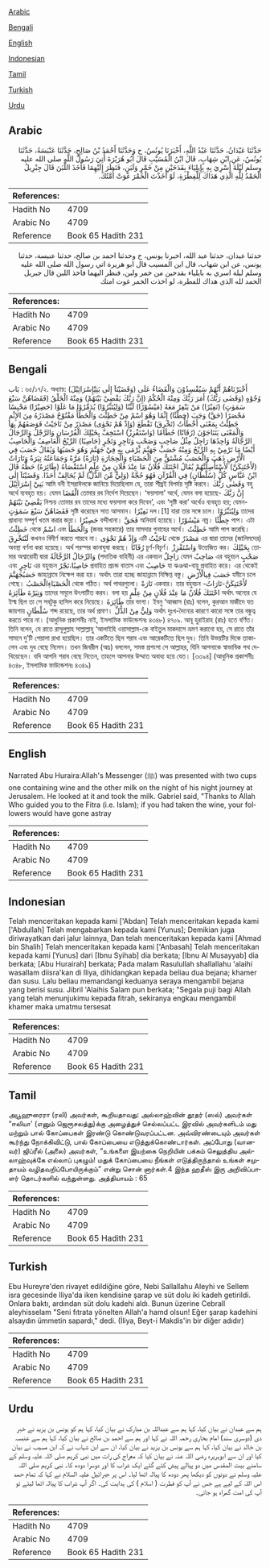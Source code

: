 [Arabic](#arabic)

[Bengali](#bengali)

[English](#english)

[Indonesian](#indonesian)

[Tamil](#tamil)

[Turkish](#turkish)

[Urdu](#urdu)

## Arabic


<div dir="rtl" lang="ar" style={{fontSize:'larger',backgroundColor:'#f8f9fa',padding:20}}>
حَدَّثَنَا عَبْدَانُ، حَدَّثَنَا عَبْدُ اللَّهِ، أَخْبَرَنَا يُونُسُ، ح وَحَدَّثَنَا أَحْمَدُ بْنُ صَالِحٍ، حَدَّثَنَا عَنْبَسَةُ، حَدَّثَنَا يُونُسُ، عَنِ ابْنِ شِهَابٍ، قَالَ ابْنُ الْمُسَيَّبِ قَالَ أَبُو هُرَيْرَةَ أُتِيَ رَسُولُ اللَّهِ صلى الله عليه وسلم لَيْلَةَ أُسْرِيَ بِهِ بِإِيلِيَاءَ بِقَدَحَيْنِ مِنْ خَمْرٍ وَلَبَنٍ، فَنَظَرَ إِلَيْهِمَا فَأَخَذَ اللَّبَنَ قَالَ جِبْرِيلُ الْحَمْدُ لِلَّهِ الَّذِي هَدَاكَ لِلْفِطْرَةِ، لَوْ أَخَذْتَ الْخَمْرَ غَوَتْ أُمَّتُكَ‏.‏
</div>
<div style={{backgroundColor:'#f8f9fa',padding:20, marginBottom: 10}}><table> <thead> <tr> <th>References:</th> <th></th> </tr> </thead> <tbody><tr><td>Hadith No</td><td>4709</td></tr><tr><td>Arabic No</td><td>4709</td></tr><tr><td>Reference</td><td>Book 65 Hadith 231</td></tr></tbody></table></div>


<div dir="rtl" lang="ar" style={{fontSize:'larger',backgroundColor:'#f8f9fa',padding:20}}>
حدثنا عبدان، حدثنا عبد الله، اخبرنا يونس، ح وحدثنا احمد بن صالح، حدثنا عنبسة، حدثنا يونس، عن ابن شهاب، قال ابن المسيب قال ابو هريرة اتي رسول الله صلى الله عليه وسلم ليلة اسري به بايلياء بقدحين من خمر ولبن، فنظر اليهما فاخذ اللبن قال جبريل الحمد لله الذي هداك للفطرة، لو اخذت الخمر غوت امتك
</div>
<div style={{backgroundColor:'#f8f9fa',padding:20, marginBottom: 10}}><table> <thead> <tr> <th>References:</th> <th></th> </tr> </thead> <tbody><tr><td>Hadith No</td><td>4709</td></tr><tr><td>Arabic No</td><td>4709</td></tr><tr><td>Reference</td><td>Book 65 Hadith 231</td></tr></tbody></table></div>

## Bengali


<div dir="ltr" lang="bn" style={{fontSize:'larger',backgroundColor:'#f8f9fa',padding:20}}>
بَاب : ৬৫/১৭/২. অধ্যায়: (وَقَضَيْنَآ إِلٰى بَنِيْٓإِسْرَائِيْلَ) أَخْبَرْنَاهُمْ أَنَّهُمْ سَيُفْسِدُوْنَ وَالْقَضَاءُ عَلَى وُجُوْهٍ (وَقَضٰى رَبُّكَ) أَمَرَ رَبُّكَ وَمِنْهُ الْحُكْمُ (إِنَّ رَبَّكَ يَقْضِيْ بَيْنَهُمْ) وَمِنْهُ الْخَلْقُ (فَقَضَاهُنَّ سَبْعَ سَمَوٰتٍ) (نَفِيْرًا) مَنْ يَنْفِرُ مَعَهُ (مَيْسُوْرًا) لَيِّنًا (وَلِيُتَبِّرُوْا) يُدَمِّرُوْا مَا عَلَوْا (حَصِيْرًا) مَحْبِسًا مَحْصَرًا (حَقَّ) وَجَبَ (خِطْئًا) إِثْمًا وَهُوَ اسْمٌ مِنْ خَطِئْتَ وَالْخَطَأُ مَفْتُوْحٌ مَصْدَرُهُ مِنَ الإِثْمِ خَطِئْتُ بِمَعْنَى أَخْطَأْتُ (تَخْرِقَ) تَقْطَعَ (وَإِذْ هُمْ نَجْوٰى) مَصْدَرٌ مِنْ نَاجَيْتُ فَوَصَفَهُمْ بِهَا وَالْمَعْنَى يَتَنَاجَوْنَ (رُفَاتًا) حُطَامًا (وَاسْتَفْزِزْ) اسْتَخِفَّ بِخَيْلِكَ الْفُرْسَانِ وَالرَّجْلُ وَالرِّجَالُ الرَّجَّالَةُ وَاحِدُهَا رَاجِلٌ مِثْلُ صَاحِبٍ وَصَحْبٍ وَتَاجِرٍ وَتَجْرٍ (حَاصِبًا) الرِّيْحُ الْعَاصِفُ وَالْحَاصِبُ أَيْضًا مَا تَرْمِيْ بِهِ الرِّيْحُ وَمِنْهُ حَصَبُ جَهَنَّمَ يُرْمَى بِهِ فِيْ جَهَنَّمَ وَهُوَ حَصَبُهَا وَيُقَالُ حَصَبَ فِي الْأَرْضِ ذَهَبَ وَالْحَصَبُ مُشْتَقٌّ مِنَ الْحَصْبَاءِ وَالْحِجَارَةِ (تَارَةً) مَرَّةً وَجَمَاعَتُهُ تِيَرَةٌ وَتَارَاتٌ (لَأَحْتَنِكَنَّ) لَأَسْتَأْصِلَنَّهُمْ يُقَالُ احْتَنَكَ فُلَانٌ مَا عِنْدَ فُلَانٍ مِنْ عِلْمٍ اسْتَقْصَاهُ (طَائِرَهُ) حَظَّهُ قَالَ ابْنُ عَبَّاسٍ كُلُّ (سُلْطَانٍ) فِي الْقُرْآنِ فَهُوَ حُجَّةٌ (وَلِيٌّ مِّنَ الذُّلِّ) لَمْ يُحَالِفْ أَحَدًا. وَقَضَيْنَآ إِلٰى بَنِيْٓ إِسْرَائِيْلَ আমি বনী ইসরাঈলকে জানিয়ে দিয়েছিলাম যে, তারা শীঘ্রই বিপর্যয় সৃষ্টি করবে। وَقَضٰى رَبُّكَ বহু অর্থে ব্যবহৃত হয়। যেমন الْقَضَا তোমার রব নির্দেশ দিয়েছেন। ‘ফয়সালা’ অর্থে, যেমন বলা হয়েছে- إِنَّ رَبَّكَ يَقْضِيْ بَيْنَهُمْ নিশ্চয় তোমার রব তাদের মধ্যে ফয়সালা করে দিবেন’, এবং ‘সৃষ্টি করা’ অর্থেও ব্যবহৃত হয়; যেমন- فَقَضَاهُنَّ سَبْعَ سَمَوٰتٍ সৃষ্টি করেছেন সাত আসমান। نَفِيْرًا দল।[1] যারা তার সঙ্গে চলে। وَلِيُتَبِّرُوْا তাদের প্রাধান্য সম্পূর্ণ খতম করার জন্য। حَصِيْرًا বন্দীখানা। فَحَقَّ অনিবার্য হয়েছে। مَيْسُوْرًا নম্র। خِطْئًا পাপ। এটা خَطِئْتُ থেকে اسْمٌ এবং وَالْخَطَأُ (জবর সহকারে) তার মাসদার গুনাহের অর্থে। خَطِئْتُ আমি পাপ করেছি। لَنْتَخْرِقَ কখনও বিদীর্ণ করতে পারবে না। وَإِذْ هُمْ نَجْوٰى এটি نَاجَيْتُ থেকে مَصْدَرٌ এর দ্বারা তাদের (জালিমদের) অবস্থা বর্ণনা করা হয়েছে। অর্থ পরস্পর কানাঘুষা করছে। رُفَاتًا চূর্ণ-বিচূর্ণ। وَاسْتَفْزِزْ উত্তেজিত কর। بِخَيْلِكَ তোমার অশ্বারোহী দ্বারা وَالرِّجَالُ الرَّجَّالَةُ (পদাতিক বাহিনী) এর একবচন رَاجِلٌ যেমন صَاحِبٌ এর বহুবচন صَحْبٍ এবং تَاجِرٍ এর বহুবচন حَاصِبًا،تَجْرٌ প্রবাহিত প্রচন্ড বাতাস এবং حَاصِبُ যা ঝঞঝা-বায়ু প্রবাহিত করে। এর থেকেই حَصَبُجَهَنَّمَ জাহান্নামে নিক্ষেপ করা হয়। অর্থাৎ তারা হচ্ছে জাহান্নামে নিক্ষিপ্ত বস্তু। حَصَبَ فِيالْأَرْضِ যমীনে চলে গেছে। الْحَصْبَاءِالْحَصْبُ থেকে গঠিত। অর্থ পাথরগুলো। تَارَةً একবার। তার বহুবচন لَأَحْتَنِكَنَّ-تَارَاتُ- وَتِيَرْةَ طَاَئِرَهُ তাদের সমূলে উৎপাটিত করব। বলা হয় احْتَنَكَ فُلَانٌ مَا عِنْدَ فُلَانٍ مِنْ عِلْمٍ অর্থাৎ অন্যের যে ইল্ম ছিল তা সে সবটুকু হাসিল করে নিয়েছে। طَائِرَهُ তার ভাগ্য। ইবনু ‘আব্বাস (রাঃ) বলেন, কুরআন মাজীদে যত জায়গায় سُلْطَانٍ শব্দ রয়েছে, তার অর্থ প্রমাণ। وَلِيٌّ مِنْ الذُّلِّ অর্থাৎ দুঃখ-দৈন্যের কারণে কারো সঙ্গে তার বন্ধুত্ব করতে পারে না। (আধুনিক প্রকাশনীঃ নাই, ইসলামিক ফাউন্ডেশনঃ ৪৩৪৮) ৪৭০৯. আবূ হুরাইরাহ (রাঃ) হতে বর্ণিত। তিনি বলেন, যে রাতে রাসূলুল্লাহ সাল্লাল্লাহু ‘আলাইহি ওয়াসাল্লাম-কে বাইতুল মাকদাসে ভ্রমণ করানো হয়, সে রাতে তাঁর সামনে দু’টি পেয়ালা রাখা হয়েছিল। তার একটিতে ছিল শরাব এবং আরেকটিতে ছিল দুধ। তিনি উভয়টির দিকে তাকালেন এবং দুধ বেছে নিলেন। তখন জিবরীল (আঃ) বললেন, সমস্ত প্রশংসা সে আল্লাহর, যিনি আপনাকে স্বাভাবিক পথ দেখিয়েছেন। যদি আপনি শরাব বেছে নিতেন, তাহলে আপনার উম্মাত অবাধ্য হয়ে যেত। [৩৩৯৪] (আধুনিক প্রকাশনীঃ ৪৩৪৮, ইসলামিক ফাউন্ডেশনঃ ৪৩৪৯)
</div>
<div style={{backgroundColor:'#f8f9fa',padding:20, marginBottom: 10}}><table> <thead> <tr> <th>References:</th> <th></th> </tr> </thead> <tbody><tr><td>Hadith No</td><td>4709</td></tr><tr><td>Arabic No</td><td>4709</td></tr><tr><td>Reference</td><td>Book 65 Hadith 231</td></tr></tbody></table></div>

## English


<div dir="ltr" lang="en" style={{fontSize:'larger',backgroundColor:'#f8f9fa',padding:20}}>
Narrated Abu Huraira:Allah's Messenger (ﷺ) was presented with two cups one containing wine and the other milk on the night of his night journey at Jerusalem. He looked at it and took the milk. Gabriel said, "Thanks to Allah Who guided you to the Fitra (i.e. Islam); if you had taken the wine, your followers would have gone astray
</div>
<div style={{backgroundColor:'#f8f9fa',padding:20, marginBottom: 10}}><table> <thead> <tr> <th>References:</th> <th></th> </tr> </thead> <tbody><tr><td>Hadith No</td><td>4709</td></tr><tr><td>Arabic No</td><td>4709</td></tr><tr><td>Reference</td><td>Book 65 Hadith 231</td></tr></tbody></table></div>

## Indonesian


<div dir="ltr" lang="id" style={{fontSize:'larger',backgroundColor:'#f8f9fa',padding:20}}>
Telah menceritakan kepada kami ['Abdan] Telah menceritakan kepada kami ['Abdullah] Telah mengabarkan kepada kami [Yunus]; Demikian juga diriwayatkan dari jalur lainnya, Dan telah menceritakan kepada kami [Ahmad bin Shalih] Telah menceritakan kepada kami ['Anbasah] Telah menceritakan kepada kami [Yunus] dari [Ibnu Syihab] dia berkata; [Ibnu Al Musayyab] dia berkata; [Abu Hurairah] berkata; Pada malam Rasulullah shallallahu 'alaihi wasallam diisra'kan di Iliya, dihidangkan kepada beliau dua bejana; khamer dan susu. Lalu beliau memandangi keduanya seraya mengambil bejana yang berisi susu. Jibril 'Alaihis Salam pun berkata; "Segala puji bagi Allah yang telah menunjukimu kepada fitrah, sekiranya engkau mengambil khamer maka umatmu tersesat
</div>
<div style={{backgroundColor:'#f8f9fa',padding:20, marginBottom: 10}}><table> <thead> <tr> <th>References:</th> <th></th> </tr> </thead> <tbody><tr><td>Hadith No</td><td>4709</td></tr><tr><td>Arabic No</td><td>4709</td></tr><tr><td>Reference</td><td>Book 65 Hadith 231</td></tr></tbody></table></div>

## Tamil


<div dir="ltr" lang="ta" style={{fontSize:'larger',backgroundColor:'#f8f9fa',padding:20}}>
அபூஹுரைரா (ரலி) அவர்கள், கூறியதாவது: அல்லாஹ்வின் தூதர் (ஸல்) அவர்கள் “ஈலியா' (எனும் ஜெரூசலத்து)க்கு அழைத்துச் செல்லப்பட்ட இரவில் அவர்களிடம் மது மற்றும் பால் கோப்பைகள் இரண்டு கொண்டுவரப்பட்டன. அவ்விரண்டையும் அவர்கள் கூர்ந்து நோக்கிவிட்டு, பால் கோப்பையை எடுத்துக்கொண்டார்கள். அப்போது (வானவர்) ஜிப்ரீல் (அலை) அவர்கள், “உங்களை இயற்கை நெறியின் பக்கம் செலுத்திய அல்லாஹ்வுக்கே எல்லாப் புகழும்! மதுக் கோப்பையை நீங்கள் எடுத்திருந்தால் உங்கள் சமுதாயம் வழிதவறிப்போயிருக்கும்” என்று சொன் னார்கள்.4 இந்த ஹதீஸ் இரு அறிவிப்பாளர் தொடர்களில் வந்துள்ளது. அத்தியாயம் : 65
</div>
<div style={{backgroundColor:'#f8f9fa',padding:20, marginBottom: 10}}><table> <thead> <tr> <th>References:</th> <th></th> </tr> </thead> <tbody><tr><td>Hadith No</td><td>4709</td></tr><tr><td>Arabic No</td><td>4709</td></tr><tr><td>Reference</td><td>Book 65 Hadith 231</td></tr></tbody></table></div>

## Turkish


<div dir="ltr" lang="tr" style={{fontSize:'larger',backgroundColor:'#f8f9fa',padding:20}}>
Ebu Hureyre'den rivayet edildiğine göre, Nebi Sallallahu Aleyhi ve Sellem isra gecesinde Iliya'da iken kendisine şarap ve süt dolu iki kadeh getirildi. Onlara baktı, ardından süt dolu kadehi aldı. Bunun üzerine Cebrall aleyhisselam "Seni fıtrata yönelten Allah'a hamd olsun! Eğer şarap kadehini alsaydın ümmetin sapardı," dedi. (İliya, Beyt-i Makdis'in bir diğer adıdır)
</div>
<div style={{backgroundColor:'#f8f9fa',padding:20, marginBottom: 10}}><table> <thead> <tr> <th>References:</th> <th></th> </tr> </thead> <tbody><tr><td>Hadith No</td><td>4709</td></tr><tr><td>Arabic No</td><td>4709</td></tr><tr><td>Reference</td><td>Book 65 Hadith 231</td></tr></tbody></table></div>

## Urdu


<div dir="rtl" lang="ur" style={{fontSize:'larger',backgroundColor:'#f8f9fa',padding:20}}>
ہم سے عبدان نے بیان کیا، کہا ہم سے عبداللہ بن مبارک نے بیان کیا، کہا ہم کو یونس بن یزید نے خبر دی (دوسری سند) امام بخاری رحمہ اللہ نے کہا اور ہم سے احمد بن صالح نے بیان کیا، کہا ہم سے عنبسہ بن خالد نے بیان کیا، کہا ہم سے یونس بن یزید نے بیان کیا، ان سے ابن شہاب نے کہ ابن مسیب نے بیان کیا اور ان سے ابوہریرہ رضی اللہ عنہ نے بیان کیا کہ معراج کی رات میں نبی کریم صلی اللہ علیہ وسلم کے سامنے بیت المقدس میں دو پیالے پیش کئے گئے ایک شراب کا اور دوسرا دودھ کا۔ نبی کریم صلی اللہ علیہ وسلم نے دونوں کو دیکھا پھر دودھ کا پیالہ اٹھا لیا۔ اس پر جبرائیل علیہ السلام نے کہا کہ تمام حمد اس اللہ کے لیے ہے جس نے آپ کو فطرت ( اسلام ) کی ہدایت کی۔ اگر آپ شراب کا پیالہ اٹھا لیتے تو آپ کی امت گمراہ ہو جاتی۔
</div>
<div style={{backgroundColor:'#f8f9fa',padding:20, marginBottom: 10}}><table> <thead> <tr> <th>References:</th> <th></th> </tr> </thead> <tbody><tr><td>Hadith No</td><td>4709</td></tr><tr><td>Arabic No</td><td>4709</td></tr><tr><td>Reference</td><td>Book 65 Hadith 231</td></tr></tbody></table></div>